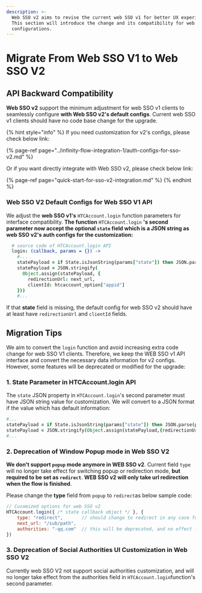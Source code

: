 ```yaml
---
description: >-
  Web SSO v2 aims to revise the current web SSO v1 for better UX experience.
  This section will introduce the change and its compatibility for web SSO v1
  configurations.
---
```


# Migrate From Web SSO V1 to Web SSO V2

## API Backward Compatibility 

**Web SSO v2** support the minimum adjustment for web SSO v1 clients to seamlessly configure **with Web SSO v2's default configs**. Current web SSO v1 clients should have no code base change for the upgrade. 

{% hint style="info" %}
If you need customization for v2's configs, please check below link:

{% page-ref page="../infinity-flow-integration-1/auth-configs-for-sso-v2.md" %}

Or if you want directly integrate with Web SSO v2, please check below link:

{% page-ref page="quick-start-for-sso-v2-integration.md" %}
{% endhint %}

### Web SSO V2 Default Configs for Web SSO V1 API

We adjust the **web SSO v1's** `HTCAccount.login` function parameters for interface compatibility. **The function** `HTCAccount.login` **'s second parameter now accept the optional `state` field which is a JSON string as web SSO v2's auth configs for the customization:**

```coffeescript
  # source code of HTCAccount.login API
  login: (callback, params = {}) ->
    #...
    statePayload = if State.isJsonString(params["state"]) then JSON.parse(params["state"]) else {}
    statePayload = JSON.stringify(
      Object.assign(statePayload, {
        redirectionUrl: next_url, 
        clientId: htcaccount_option["appid"]
    }))
    #...
```

If that **state** field is missing, the default config for web SSO v2 should have at least have `redirectionUrl` and `clientId` fields.

## Migration Tips

We aim to convert the `login` function and avoid increasing extra code change for web SSO V1 clients. Therefore, we keep the WEB SSO v1 API interface and convert the necessary data information for v2 configs. However, some features will be deprecated or modified for the upgrade:

### 1. State Parameter in HTCAccount.login API

The `state` JSON property in `HTCAccount.login`'s second parameter must have JSON string value for customization. We will convert to a JSON format if the value which has default information:

```coffeescript
#...
statePayload = if State.isJsonString(params["state"]) then JSON.parse(params["state"]) else {}
statePayload = JSON.stringify(Object.assign(statePayload,{redirectionUrl:next_url,clientId:htcaccount_option["appid"]}))
#...
```

### 2. Deprecation of Window Popup mode in Web SSO V2

**We don't support `popup` mode anymore in WEB SSO v2**. Current field `type` will no longer take effect for switching popup or redirection mode, **but required to be set as `redirect`**. **WEB SSO v2 will only take url redirection when the flow is finished**. 

Please change the **type** field from `popup` to `redirect`as below sample code:

```javascript
// Cusomized options for web SSO v2
HTCAccount.login({ /* state callback object */ }, {
    type: "redirect",       // should change to redirect in any case for v2
    next_url: "/sub/path",
    authorities: "-qq.com"  // this will be deprecated, and no effect for v2
})
```

### 3. Deprecation of Social Authorities UI Customization in Web SSO V2

Currently web SSO V2 not support social authorities customization, and will no longer take effect from the authorities field in `HTCAccount.login`function's second parameter.

